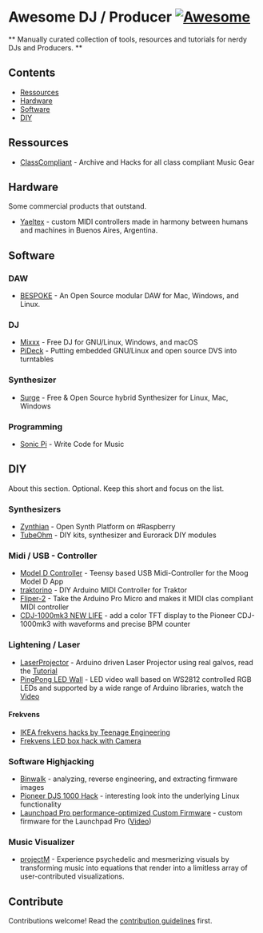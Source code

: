 # Awesome DJ / Producer [![Awesome](https://awesome.re/badge.svg)](https://awesome.re)

** Manually curated collection of tools, resources and tutorials for nerdy DJs and Producers. **


## Contents
- [Ressources](#Ressources)
- [Hardware](#hardware)
- [Software](#software)
- [DIY](#DIY)


## Ressources

- [ClassCompliant](https://classcompliant.com) - Archive and Hacks for all class compliant Music Gear

## Hardware

Some commercial products that outstand.

- [Yaeltex](https://yaeltex.com/) - custom MIDI controllers made in harmony between humans and machines in Buenos Aires, Argentina.

## Software

### DAW

- [BESPOKE](https://www.bespokesynth.com/) - An Open Source modular DAW for Mac, Windows, and Linux.

### DJ

- [Mixxx](https://github.com/mixxxdj/mixxx) - Free DJ for GNU/Linux, Windows, and macOS
- [PiDeck](https://pideck.com/) - Putting embedded GNU/Linux and open source DVS into turntables

### Synthesizer

- [Surge](https://surge-synthesizer.github.io/) - Free & Open Source hybrid Synthesizer for Linux, Mac, Windows

### Programming

- [Sonic Pi](https://github.com/sonic-pi-net/sonic-pi) - Write Code for Music


## DIY

About this section. Optional. Keep this short and focus on the list.

### Synthesizers
- [Zynthian](https://zynthian.org/) - Open Synth Platform on #Raspberry
- [TubeOhm](https://www.tubeohm.com/page.html) - DIY kits, synthesizer and Eurorack DIY modules

### Midi / USB - Controller

- [Model D Controller](https://github.com/maasijam/model_d_controller) - Teensy based USB Midi-Controller for the Moog Model D App
- [traktorino](https://github.com/silveirago/traktorino) - DIY Arduino MIDI Controller for Traktor
- [Fliper-2](https://github.com/silveirago/Fliper-2) - Take the Arduino Pro Micro and makes it MIDI clas compliant MIDI controller
- [CDJ-1000mk3 NEW LIFE](https://www.youtube.com/watch?v=mzPkP1C88oQ) - add a color TFT display to the Pioneer CDJ-1000mk3 with waveforms and precise BPM counter

### Lightening / Laser

- [LaserProjector](https://github.com/DeltaFlo/LaserProjector) - Arduino driven Laser Projector using real galvos, read the [Tutorial](https://www.instructables.com/Arduino-Laser-Show-With-Real-Galvos/)
- [PingPong LED Wall](https://github.com/bitluni/PingPongLEDMatrix) - LED video wall based on WS2812 controlled RGB LEDs and supported by a wide range of Arduino libraries, watch the [Video](https://www.youtube.com/watch?v=fz2QAV9z_o8)

#### Frekvens
- [IKEA frekvens hacks by Teenage Engineering](https://teenage.engineering/designs/frekvens-hacks)
- [Frekvens LED box hack with Camera](http://spritesmods.com/?art=frekvens)

### Software Highjacking

- [Binwalk](https://github.com/ReFirmLabs/binwalk) - analyzing, reverse engineering, and extracting firmware images
- [Pioneer DJS 1000 Hack](https://www.reddit.com/r/DJs/comments/cb4oom/a_twitter_user_hacks_pioneer_gear_interesting/) - interesting look into the underlying Linux functionality
- [Launchpad Pro performance-optimized Custom Firmware](https://github.com/mat1jaczyyy/lpp-performance-cfw/) - custom firmware for the Launchpad Pro ([Video](https://www.youtube.com/watch?v=6RfCKHeGWe0))

### Music Visualizer

- [projectM](https://github.com/projectM-visualizer/projectm) - Experience psychedelic and mesmerizing visuals by transforming music into equations that render into a limitless array of user-contributed visualizations.

## Contribute

Contributions welcome! Read the [contribution guidelines](contributing.md) first.
